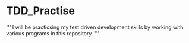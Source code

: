 # TDD_Practise
'''
I will be practicsing my test driven development skills by working with various programs in this repository.
'''
